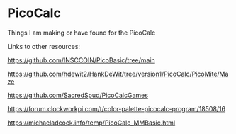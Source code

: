 # PicoCalc
Things I am making or have found for the PicoCalc


Links to other resources:

https://github.com/INSCCOIN/PicoBasic/tree/main

https://github.com/hdewit2/HankDeWit/tree/version1/PicoCalc/PicoMite/Maze

https://github.com/SacredSpud/PicoCalcGames

https://forum.clockworkpi.com/t/color-palette-picocalc-program/18508/16

https://michaeladcock.info/temp/PicoCalc_MMBasic.html


